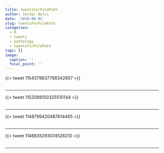 ```yaml
---
title: tweetsForPulmPath
author: Serdar Balci
date: '2019-08-02'
slug: tweetsForPulmPath
categories:
  - R
  - tweets
  - pathology
  - tweetsForPulmPath
tags: []
image:
  caption: ''
  focal_point: ''
---
```



{{< tweet 1154379837798342657 >}}
<br>
<br>
<hr>
{{< tweet 1152088150325510144 >}}
<br>
<br>
<hr>
{{< tweet 1148799420487614465 >}}
<br>
<br>
<hr>
{{< tweet 1146835293074526210 >}}
<br>
<br>
<hr>
